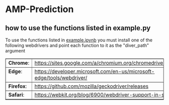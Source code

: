 # AMP-Prediction

## how to use the functions listed in example.py

To use the functions listed in [example.ipynb](https://github.com/Danielmoraisg/AMP-Prediction/blob/main/example.ipynb) you must install one of the following webdrivers and point each function to it as the "diver_path" argument

<table border="1" class="docutils">
<colgroup>
<col width="16%">
<col width="84%">
</colgroup>
<tbody valign="top">
<tr class="row-odd"><td><strong>Chrome</strong>:</td>
<td><a class="reference external" href="https://sites.google.com/a/chromium.org/chromedriver/downloads">https://sites.google.com/a/chromium.org/chromedriver/downloads</a></td>
</tr>
<tr class="row-even"><td><strong>Edge</strong>:</td>
<td><a class="reference external" href="https://developer.microsoft.com/en-us/microsoft-edge/tools/webdriver/">https://developer.microsoft.com/en-us/microsoft-edge/tools/webdriver/</a></td>
</tr>
<tr class="row-odd"><td><strong>Firefox</strong>:</td>
<td><a class="reference external" href="https://github.com/mozilla/geckodriver/releases">https://github.com/mozilla/geckodriver/releases</a></td>
</tr>
<tr class="row-even"><td><strong>Safari</strong>:</td>
<td><a class="reference external" href="https://webkit.org/blog/6900/webdriver-support-in-safari-10/">https://webkit.org/blog/6900/webdriver-support-in-safari-10/</a></td>
</tr>
</tbody>
</table>
